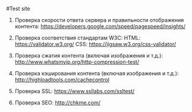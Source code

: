 #Test site

1. Проверка скорости ответа сервера и правильности отображения контента:
https://developers.google.com/speed/pagespeed/insights/

2. Проверка соответствия стандартам W3C:
HTML: https://validator.w3.org/
CSS: https://jigsaw.w3.org/css-validator/

3. Проверка сжатия контента (включая изображения и т.д.):
http://www.whatsmyip.org/http-compression-test/ 

4. Проверка кэширования контента (включая изображения и т.д.):
http://highloadtools.com/cachecontrol

5. Проверка SSL:
https://www.ssllabs.com/ssltest/ 

6. Проверка SEO:
http://chkme.com/
